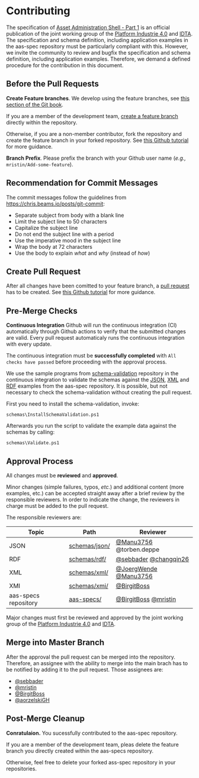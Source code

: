 # Contributing

The specification of [Asset Administration Shell - Part 1] is an official publication of the joint working group of the [Platform Industrie 4.0] and [IDTA].
The specification and schema definition, including application examples in the aas-spec repository must be particularly compliant with this.
However, we invite the community to review and bugfix the specification and schema definition, including application examples. Therefore, we demand a defined procedure for the contribution in this document.

[Asset Administration Shell - Part 1]: https://www.plattform-i40.de/PI40/Redaktion/EN/Standardartikel/specification-administrationshell.html

## Before the Pull Requests

**Create Feature branches**. We develop using the feature branches, see [this section of the Git book].

[this section of the Git book]: https://git-scm.com/book/en/v2/Git-Branching-Branching-Workflows.

If you are a member of the development team, [create a feature branch] directly within the repository.

[create a feature branch]: https://docs.github.com/en/pull-requests/collaborating-with-pull-requests/proposing-changes-to-your-work-with-pull-requests/creating-and-deleting-branches-within-your-repository

Otherwise, if you are a non-member contributor, fork the repository and create the feature branch in your forked repository. See [this Github tutorial] for more guidance. 

[this Github tutorial]: https://help.github.com/en/github/collaborating-with-issues-and-pull-requests/creating-a-pull-request-from-a-fork

**Branch Prefix**.
Please prefix the branch with your Github user name (*e.g.,* `mristin/Add-some-feature`).

## Recommendation for Commit Messages

The commit messages follow the guidelines from https://chris.beams.io/posts/git-commit:
* Separate subject from body with a blank line
* Limit the subject line to 50 characters
* Capitalize the subject line
* Do not end the subject line with a period
* Use the imperative mood in the subject line
* Wrap the body at 72 characters
* Use the body to explain *what* and *why* (instead of *how*)

## Create Pull Request
After all changes have been comitted to your feature branch, a [pull request] has to be created. See [this Github tutorial] for more guidance. 

[pull request]: https://docs.github.com/en/pull-requests/collaborating-with-pull-requests/proposing-changes-to-your-work-with-pull-requests/creating-a-pull-request

## Pre-Merge Checks
**Continuous Integration**
Github will run the continuous integration (CI) automatically through Github actions to verify that the submitted changes are valid. Every pull request automaticaly runs the continuous integration with every update.

The continuous integration must be **successfully completed** with `All checks have passed` before proceeding with the approval process.

We use the sample programs from [schema-validation] repository in the continuous integration to validate the schemas against the [JSON], [XML] and [RDF] examples from the aas-spec repository.
It is possible, but not necessary to check the schema-validation without creating the pull request. 

[schema-validation]: https://github.com/admin-shell-io/schema-validation
[JSON]: /schemas/json/examples
[XML]: /schemas/xml/examples
[RDF]: /schemas/rdf/examples

First you need to install the schema-validation, invoke:

```
schemas\InstallSchemaValidation.ps1
```

Afterwards you run the script to validate the example data against the schemas by calling:

```
schemas\Validate.ps1
```

## Approval Process
All changes must be **reviewed** and **approved**.

Minor changes (simple failures, typos, *etc.*) and additional content (more examples, etc.) can be accepted straight away after a brief review by the responsible reviewers.
In order to indicate the change, the reviewers in charge must be added to the pull request.

The responsible reviewers are:

| Topic | Path | Reviewer |
| -------------------- | --------------- | ------------------------- |
| JSON                 | [schemas/json/] | [@Manu3756] @torben.deppe |
| RDF                  | [schemas/rdf/]  | [@sebbader] [@changqin26] |
| XML                  | [schemas/xml/]  | [@JoergWende] [@Manu3756] |
| XMI                  | [schemas/xmi/]  | [@BirgitBoss]             |
| aas-specs repository | [aas-specs/]    | [@BirgitBoss] [@mristin]  |

[schemas/json/]: https://github.com/admin-shell-io/aas-specs/tree/master/schemas/json
[schemas/rdf/]: https://github.com/admin-shell-io/aas-specs/tree/master/schemas/rdf
[schemas/xml/]: https://github.com/admin-shell-io/aas-specs/tree/master/schemas/xml
[schemas/xmi/]: https://github.com/admin-shell-io/aas-specs/tree/master/schemas/xmi
[aas-specs/]: https://github.com/admin-shell-io/aas-specs

[@Manu3756]: https://github.com/Manu3756
[@sebbader]: https://github.com/sebbader
[@changqin26]: https://github.com/changqin26
[@JoergWende]: https://github.com/JoergWende
[@BirgitBoss]: https://github.com/BirgitBoss
[@mristin]: https://github.com/mristin

Major changes must first be reviewed and approved by the joint working group of the [Platform Industrie 4.0] and [IDTA].

[Platform Industrie 4.0]: http://www.plattform-i40.de
[IDTA]: https://industrialdigitaltwin.org/

## Merge into Master Branch

After the approval the pull request can be merged into the repository.
Therefore, an assignee with the ability to merge into the main brach has to be notified by adding it to the pull request.
Those assignees are:
- [@sebbader]
- [@mristin]
- [@BirgitBoss]
- [@aorzelskiGH]

[@aorzelskiGH]: https://github.com/aorzelskiGH

## Post-Merge Cleanup
**Conratulaion.** You sucessfully contributed to the aas-spec repository.

If you are a member of the development team, pleas delete the feature branch you directly created within the aas-specs repository.

Otherwise, feel free to delete your forked ass-spec repository in your repositories.
